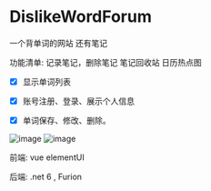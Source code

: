 # DislikeWordForum
一个背单词的网站 还有笔记



功能清单:
记录笔记，删除笔记
笔记回收站
日历热点图
- [x] 显示单词列表
- [x] 账号注册、登录、展示个人信息
- [x] 单词保存、修改、删除。


![image](https://user-images.githubusercontent.com/30288645/217815870-120d84ef-81ca-45d3-8916-2d42a8223fda.png)
![image](https://user-images.githubusercontent.com/30288645/221100256-9cc388c5-506e-468f-84f8-67cc2c4d3887.png)


前端:
 vue  elementUI
 
后端:
 .net 6 , Furion
